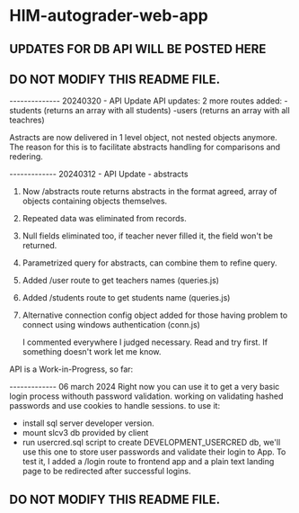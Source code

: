 # HIM-autograder-web-app


## UPDATES FOR DB API WILL BE POSTED HERE
## DO NOT MODIFY THIS README FILE.

-------------- 20240320 - API Update
API updates:
2 more routes added:
-students (returns an array with all students)
-users (returns an array with all teachres)

Astracts are now delivered in 1 level object, not nested objects anymore. The reason for this is to facilitate 
abstracts handling for comparisons and redering.

-------------  20240312 - API Update - abstracts

1) Now /abstracts route returns abstracts in the format agreed, array of objects containing objects themselves.
2) Repeated data was eliminated from records.
3) Null fields eliminated too, if teacher never filled it, the field won't be returned.
4) Parametrized query for abstracts, can combine them to refine query.
5) Added /user route to get teachers names (queries.js)
6) Added /students route to get students name (queries.js)
7) Alternative connection config object added for those having problem to connect using windows authentication (conn.js)

   I commented everywhere I judged necessary. Read and try first. If something doesn't work let me know.

API is a Work-in-Progress, so far:

-------------   06 march 2024
Right now you can use it to get a very basic login process withouth password validation.
working on validating hashed passwords and use cookies to handle sessions.
to use it:
- install sql server developer version.
- mount slcv3 db provided by client
- run usercred.sql script to create DEVELOPMENT_USERCRED db, we'll use this one to store
user passwords and validate their login to App.
To test it, I added a /login route to frontend app and a plain text landing page to be redirected
after successful logins.

## DO NOT MODIFY THIS README FILE.
